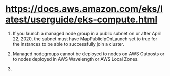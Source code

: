 # https://docs.aws.amazon.com/eks/latest/userguide/eks-compute.html

1. If you launch a managed node group in a public subnet on or after April 22, 2020, the subnet must have MapPublicIpOnLaunch set to true for the instances to be able to successfully join a cluster.

2. Managed nodegroups cannot be deployed to nodes on AWS Outposts or to nodes deployed in AWS Wavelength or AWS Local Zones.

3. 